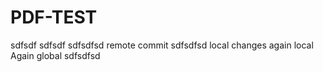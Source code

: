# PDF-TEST

sdfsdf
sdfsdf
sdfsdfsd
remote commit
sdfsdfsd
local changes
again local
Again global
sdfsdfsd

